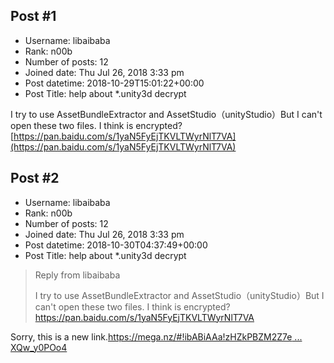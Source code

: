 ## Post #1
- Username: libaibaba
- Rank: n00b
- Number of posts: 12
- Joined date: Thu Jul 26, 2018 3:33 pm
- Post datetime: 2018-10-29T15:01:22+00:00
- Post Title: help about *.unity3d decrypt

I try to use AssetBundleExtractor and AssetStudio（unityStudio）But I can't open these two files. I think is encrypted?[https://pan.baidu.com/s/1yaN5FyEjTKVLTWyrNlT7VA](https://pan.baidu.com/s/1yaN5FyEjTKVLTWyrNlT7VA)
## Post #2
- Username: libaibaba
- Rank: n00b
- Number of posts: 12
- Joined date: Thu Jul 26, 2018 3:33 pm
- Post datetime: 2018-10-30T04:37:49+00:00
- Post Title: help about *.unity3d decrypt

> Reply from libaibaba
>
> I try to use AssetBundleExtractor and AssetStudio（unityStudio）But I can't open these two files. I think is encrypted?https://pan.baidu.com/s/1yaN5FyEjTKVLTWyrNlT7VA

Sorry, this is a new link.[https://mega.nz/#!ibABiAAa!zHZkPBZM2Z7e ... XQw_y0POo4](https://mega.nz/#!ibABiAAa!zHZkPBZM2Z7efu2Y2cdGHN-ZtRRkOu8h6XQw_y0POo4)
